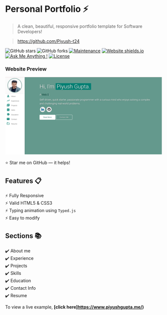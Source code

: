 # Personal Portfolio ⚡️ 
> A clean, beautiful, responsive portfolio template for Software Developers!

> https://github.com/Piyush-t24

![GitHub stars](https://img.shields.io/github/stars/Piyush-t24/Piyush-t24.github.io) 
![GitHub forks](https://img.shields.io/github/forks/Piyush-t24/Piyush-t24.github.io)
[![Maintenance](https://img.shields.io/badge/maintained-yes-green.svg)](https://github.com/Piyush-t24/Piyush-t24.github.io/commits/master)
[![Website shields.io](https://img.shields.io/badge/website-up-yellow)](http://Piyush-t24.github.io/)
[![Ask Me Anything !](https://img.shields.io/badge/ask%20me-linkedin-1abc9c.svg)](http://www.linkedin.com/in/piyush-gupta-rgipt)
[![License](http://img.shields.io/:license-mit-blue.svg?style=flat-square)](http://badges.mit-license.org)

### Website Preview
<p align="center"> 
  <kbd>
    <a href="https://www.piyushgupta.me/" target="_blank"><img src="./examples/preview.png">
  </a>
  </kbd>
</p>

:star: Star me on GitHub — it helps!

## Features 📋
⚡️ Fully Responsive\
⚡️ Valid HTML5 & CSS3\
⚡️ Typing animation using `Typed.js`\
⚡️ Easy to modify


## Sections 📚
✔️ About me\
✔️ Experience\
✔️ Projects \
✔️ Skills \
✔️ Education\
✔️ Contact Info\
✔️ Resume

To view a live example, **[click here]https://www.piyushgupta.me/)**


